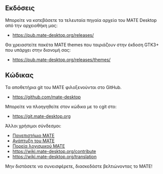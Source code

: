 <!--
.. link:
.. description:
.. tags: Development
.. date: 2011-12-05 12:00:30
.. title: Ανάπτυξη
.. slug: development
-->


## Εκδόσεις


Μπορείτε να κατεβάσετε τα τελευταία πηγαία αρχεία του MATE Desktop από την αρχειοθήκη μας:

  * <https://pub.mate-desktop.org/releases/>

Θα χρειαστείτε πακέτα ΜΑΤΕ themes που ταιριάζουν στην έκδοση GTK3+ που υπάρχει στην διανομή σας:

  * <https://pub.mate-desktop.org/releases/themes/>


## Κώδικας


Τα αποθετήρια git του MATE φιλοξενούνται στο GitHub.


  * <https://github.com/mate-desktop>


Μπορείτε να πλοηγηθείτε στον κώδικα με το cgit στο:


  * <https://git.mate-desktop.org>


 Άλλοι χρήσιμοι σύνδεσμοι:

  * [Πανεπιστήμιο MATE](/blog/2013-03-12-mate-university/)
  * [Ανάπτυξη του MATE](https://wiki.mate-desktop.org/dev-doc)
  * [Πορεία λογισμικού MATE](https://wiki.mate-desktop.org/roadmap)
  * <https://wiki.mate-desktop.org/contribute>
  * <https://wiki.mate-desktop.org/translation>
  
Μην διστάσετε να συνεισφέρετε, διασκεδάστε βελτιώνοντας το MATE!
